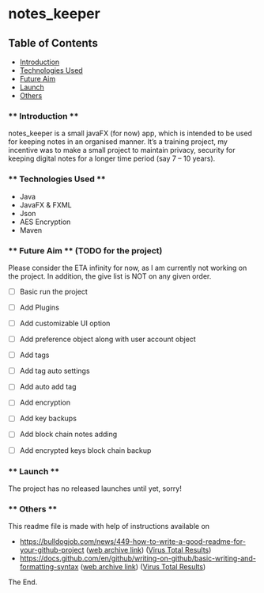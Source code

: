 # notes_keeper

## Table of Contents 
* [Introduction ](https://github.com/AryanGitHub/notes_keeper#introduction)
* [Technologies Used](https://github.com/AryanGitHub/notes_keeper#technologies-used)
* [Future Aim](https://github.com/AryanGitHub/notes_keeper#future-aim) 
* [Launch](https://github.com/AryanGitHub/notes_keeper#launch)
* [Others](https://github.com/AryanGitHub/notes_keeper#others)

### ** Introduction **
notes_keeper is a small javaFX (for now) app, which is intended to be used for keeping notes in an organised manner.
It’s a training project, my incentive was to make a small project to maintain privacy, security for keeping digital notes for a longer time period (say 7 – 10 years).

### ** Technologies Used **
* Java
* JavaFX & FXML
* Json
* AES Encryption
* Maven


### ** Future Aim ** (TODO for the project)
Please consider the ETA infinity for now, as I am currently not working on the project.
In addition, the give list is NOT on any given order.

- [ ] Basic run the project

- [ ] Add Plugins

- [ ] Add customizable UI option

- [ ] Add preference object along with user account object

- [ ] Add tags

- [ ] Add tag auto settings

- [ ] Add auto add tag

- [ ] Add encryption

- [ ] Add key backups

- [ ] Add block chain notes adding

- [ ]  Add encrypted keys block chain backup


### ** Launch **
The project has no released launches until yet, sorry!

### ** Others **
This readme file is made with help of instructions available on

- https://bulldogjob.com/news/449-how-to-write-a-good-readme-for-your-github-project ([web archive link](https://web.archive.org/web/20210311131555/https://bulldogjob.com/news/449-how-to-write-a-good-readme-for-your-github-project)) ([Virus Total Results](https://www.virustotal.com/gui/url/4058ee1730c208e905e7584c330742838a66e896c757065601d9f490d2eb6828/detection))
- https://docs.github.com/en/github/writing-on-github/basic-writing-and-formatting-syntax ([web archive link](https://web.archive.org/web/20210328085848/https://docs.github.com/en/github/writing-on-github/basic-writing-and-formatting-syntax)) ([Virus Total Results](https://www.virustotal.com/gui/url/f9e5f513a6d32acfdf9d61691c06ece55c997d3f61d5626e012c7a71c2f2d856/detection))


The End.
